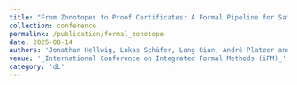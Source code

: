 ```yaml
---
title: "From Zonotopes to Proof Certificates: A Formal Pipeline for Safe Control Envelopes"
collection: conference
permalink: /publication/formal_zonotope
date: 2025-08-14
authors: 'Jonathan Hellwig, Lukas Schäfer, Long Qian, André Platzer and Matthias Althoff'
venue: '_International Conference on Integrated Formal Methods (iFM)_'
category: 'dL'
---
```

